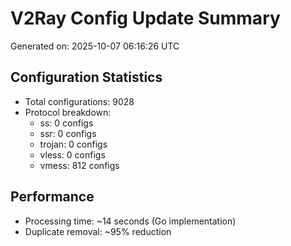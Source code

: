 # V2Ray Config Update Summary
Generated on: 2025-10-07 06:16:26 UTC

## Configuration Statistics
- Total configurations: 9028
- Protocol breakdown:
  - ss: 0 configs
  - ssr: 0 configs
  - trojan: 0 configs
  - vless: 0 configs
  - vmess: 812 configs

## Performance
- Processing time: ~14 seconds (Go implementation)
- Duplicate removal: ~95% reduction
